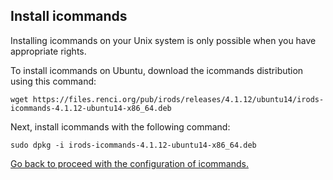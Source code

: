 ## Install icommands

Installing icommands on your Unix system is only possible when you have appropriate rights.

To install icommands on Ubuntu, download the icommands distribution using this command:

```
wget https://files.renci.org/pub/irods/releases/4.1.12/ubuntu14/irods-icommands-4.1.12-ubuntu14-x86_64.deb
```

Next, install icommands with the following command:

```
sudo dpkg -i irods-icommands-4.1.12-ubuntu14-x86_64.deb
```

[Go back to proceed with the configuration of icommands.](./Yoda.md)
